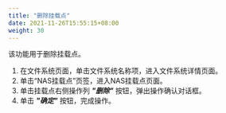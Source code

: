 ```yaml
---
title: "删除挂载点"
date: 2021-11-26T15:55:15+08:00
weight: 30
---
```


该功能用于删除挂载点。

1. 在文件系统页面，单击文件系统名称项，进入文件系统详情页面。
2. 单击“NAS挂载点”页签，进入NAS挂载点页面。
3. 单击挂载点右侧操作列 **_"删除"_** 按钮，弹出操作确认对话框。
4. 单击 **_"确定"_** 按钮，完成操作。
